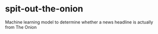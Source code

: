# spit-out-the-onion
Machine learning model to determine whether a news headline is actually from The Onion
